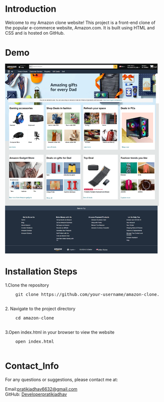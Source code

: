 <h1>Introduction</h1>
Welcome to my Amazon clone website! This project is a front-end clone of the popular e-commerce website, Amazon.com. It is built using HTML and CSS and is hosted on GitHub.

<h1> Demo</h1>
<img src="assets/amazon_clone-demo.png">

<h1>Installation Steps</h1>
1.Clone the repository 
  <pre>
    git clone https://github.com/your-username/amazon-clone.git
    </pre>
 2. Navigate to the project directory
  <pre>
    cd amazon-clone
    </pre>
3.Open index.html in your browser to view the website
   <pre>
    open index.html
    </pre>

<h1>Contact_Info</h1>
For any questions or suggestions, please contact me at:

Email:<a href="mailto:pratikjadhav6632@gmail.com">pratikjadhav6632@gmail.com</a> <br>
GitHub: <a href="https://github.com/DevloperPratikjadhav">Developerpratikjadhav</a>
